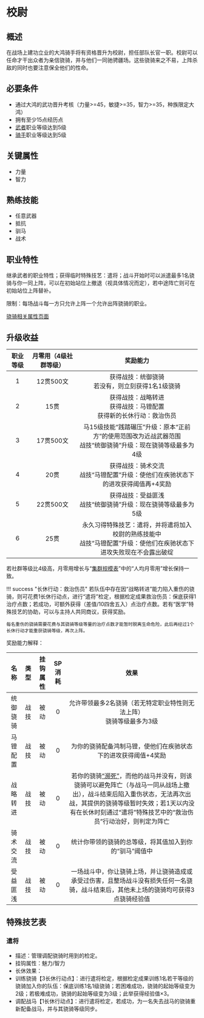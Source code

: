 # 校尉

## 概述

在战场上建功立业的大鸿骑手将有资格晋升为校尉，担任部队长官一职。校尉可以任命才干出众者为亲信骁骑，并与他们一同驰骋疆场。这些骁骑来之不易，上阵杀敌的同时也要注意保全他们的性命。

## 必要条件

* 通过大鸿的武功晋升考核（力量>=45，敏捷>=35，智力>=35，种族限定大鸿）
* 拥有至少15点经历点
* <a href="../../../basicJob/Warrior" target="_blank">武者</a>职业等级达到5级
* <a href="../rider" target="_blank">骑手</a>职业等级达到5级

## 关键属性

* 力量
* 智力

## 熟练技能

* 任意武器
* 抵抗
* 驯马
* 战术
  
## 职业特性

继承武者的职业特性；获得临时特殊技艺：遣将；战斗开始时可以派遣最多1名骁骑与你一同上阵，可以在初始站位上撤退（视具体情况而定），若中途阵亡则可在初始站位上阵替补。

限制：每场战斗每一方只允许上阵一个允许出阵骁骑的职业。

<a href="../horseman" target="_blank">骁骑相关属性页面</a>

## 升级收益

职业等级|月零用（4级社群等级）|奖励能力
:--:|:--:|:--:
1|12贯500文|获得战技：统御骁骑<br>若没有，则立刻获得1名1级骁骑
2|15贯|获得战技：战略转进<br>获得战技：马镫配置<br>获得新的长休行动：救治伤员
3|17贯500文|马15级技能“践踏碾压”升级：原本“正前方”的使用范围改为近战武器范围<br>战技“统御骁骑”升级：现在骁骑等级最多为4级
4|20贯|获得战技：骑术交流<br>战技“马镫配置”升级：使他们在疾驰状态下的进攻获得阈值再+4奖励
5|22贯500文|获得战技：受益匪浅<br>战技“统御骁骑”升级：现在骁骑等级最多为5级
6|25贯|永久习得特殊技艺：遣将，并将遣将加入校尉的熟练技能中<br>战技“马镫配置”升级：使他们在疾驰状态下进攻失败现在不会露出破绽

若社群等级比4级高，月零用增长与“<a href="../../../scaleList" target="_blank">集群规模表</a>”中的“人均月零用”增长保持一致。

!!! success "长休行动：救治伤员"
    若队伍中存在因“战略转进”能力陷入重伤的骁骑，则可花费1长休行动点，进行“遣将”检定，根据检定成果救治伤员：保底获得1治疗点数；若成功，可额外获得（差值/10四舍五入）点治疗点数。若有“医学”特殊技艺的协助，可以与主持人共同商议，获得奖励。

    每名重伤的骁骑需要花费与其骁骑等级等量的治疗点数才能暂时脱离生命危险，此后再经过1个长休行动才能重获骁骑等级，再次上阵。

奖励能力解释：

名称|类型|挂钩属性|SP消耗|效果
:--:|:--:|:--:|:--:|:--:
统御骁骑|战技|被动|0|允许带领最多2名骁骑（若无特定职业特性则无法上阵）<br>骁骑等级最多为3级
马镫配置|战技|被动|0|为你的骁骑配备鸿制马镫，使他们在疾驰状态下的进攻获得阈值+4奖励
战略转进|战技|被动|0|若你的骁骑<a href="../../../../status/normal/#濒死" target="_blank">“濒死”</a>，而他的战马并没有，则该骁骑可以避免阵亡（与战马一同从战场上撤出），战斗结束后陷入重伤状态，无法再次出战，其提供的骁骑等级暂时失效；若1天以内没有在长休时刻通过“遣将”特殊技艺中的“救治伤员”行动治好，则判定为阵亡
骑术交流|战技|被动|0|统计你带领的骁骑的总等级，将其值加入到你的“驯马”阈值中
受益匪浅|战技|被动|0|一场战斗中，你让骁骑上场，并让骁骑造成或承受过伤害，且整场战斗没有损失任何一名骁骑，战斗结束后，其他未上场的骁骑均可获得3点骁骑经验值

## 特殊技艺表

### 遣将

* 描述：管理调配骁骑时用到的检定。
* 挂钩属性：魅力/智力
* 长休效果：
* 训练骁骑【3长休行动点】：进行遣将检定，根据检定成果训练1名若干等级的骁骑加入你的队伍：保底训练1名1级骁骑；若困难成功，骁骑的起始等级变为2级；若极难成功，骁骑的起始等级变为3级；此举获得经验值×3。
* 调配战马【1长休行动点】：进行遣将检定，若成功，为一名失去战马的骁骑重新配备战马，并与其骁骑等级同步。